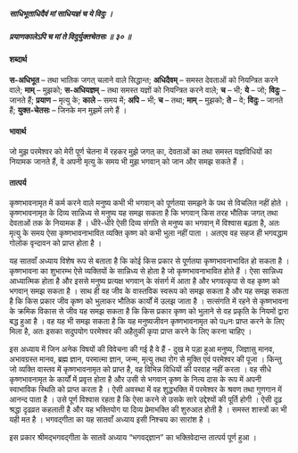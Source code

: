 ##### साधिभूताधिदैवं मां साधियज्ञं च ये विदुः ।
##### प्रयाणकालेऽपि च मां ते विदुर्युक्तचेतसः ॥ ३० ॥

#### शब्दार्थ

**स-अधिभूत** – तथा भातिक जगत् चलाने वाले सिद्धान्त; **अधिदैवम्** – समस्त देवताओं को नियन्त्रित करने वाले; **माम्** – मुझको; **स-अधियज्ञम्** – तथा समस्त यज्ञों को नियन्त्रित करने वाले; **च** – भी; **ये** – जो; **विदुः** – जानते हैं; **प्रयाण** – मृत्यु के; **काले** – समय में; **अपि** – भी; **च** – तथा; **माम्** – मुझको; **ते** – वे; **विदुः** – जानते हैं; **युक्त-चेतसः** – जिनके मन मुझमें लगे हैं ।

#### भावार्थ

जो मुझ परमेश्वर को मेरी पूर्ण चेतना में रहकर मुझे जगत् का, देवताओं का तथा समस्त यज्ञविधियों का नियामक जानते हैं, वे अपनी मृत्यु के समय भी मुझ भगवान् को जान और समझ सकते हैं ।

#### तात्पर्य

कृष्णभावनामृत में कर्म करने वाले मनुष्य कभी भी भगवान् को पूर्णतया समझने के पथ से विचलित नहीं होते । कृष्णभावनामृत के दिव्य सान्निध्य से मनुष्य यह समझ सकता है कि भगवान् किस तरह भौतिक जगत् तथा देवताओं तक के नियामक हैं । धीरे-धीरे ऐसी दिव्य संगति से मनुष्य का भगवान् में विश्वास बढ़ता है, अतः मृत्यु के समय ऐसा कृष्णभावनाभावित व्यक्ति कृष्ण को कभी भुला नहीं पाता । अतएव वह सहज ही भगवद्धाम गोलोक वृन्दावन को प्राप्त होता है ।

यह सातवाँ अध्याय विशेष रूप से बताता है कि कोई किस प्रकार से पूर्णतया कृष्णभावनाभावित हो सकता है । कृष्णभावना का शुभारम्भ ऐसे व्यक्तियों के सान्निध्य से होता है जो कृष्णभावनाभावित होते हैं । ऐसा सान्निध्य आध्यात्मिक होता है और इससे मनुष्य प्रत्यक्ष भगवान् के संसर्ग में आता है और भगवत्कृपा से वह कृष्ण को भगवान् समझ सकता है । साथ ही वह जीव के वास्तविक स्वरूप को समझ सकता है और यह समझ सकता है कि किस प्रकार जीव कृष्ण को भुलाकर भौतिक कार्यों में उलझ जाता है । सत्संगति में रहने से कृष्णभावना के क्रमिक विकास से जीव यह समझ सकता है कि किस प्रकार कृष्ण को भुलाने से वह प्रकृति के नियमों द्वारा बद्ध हुआ है । वह यह भी समझ सकता है कि यह मनुष्यजीवन कृष्णभावनामृत को पuनः प्राप्त करने के लिए मिला है, अतः इसका सदुपयोग परमेश्वर की अहैतुकी कृपा प्राप्त करने के लिए करना चाहिए ।

इस अध्याय में जिन अनेक विषयों की विवेचना की गई है वे हैं - दुख मे पड़ा हुआ मनुष्य, जिज्ञासु मानव, अभावग्रस्त मानव, ब्रह्म ज्ञान, परमात्मा ज्ञान, जन्म, मृत्यु तथा रोग से मुक्ति एवं परमेश्वर की पूजा । किन्तु जो व्यक्ति वास्तव में कृष्णभावनामृत को प्राप्त है, वह विभिन्न विधियों की परवाह नहीं करता । वह सीधे कृष्णभावनामृत के कार्यों में प्रवृत्त होता है और उसी से भगवान् कृष्ण के नित्य दास के रूप में अपनी स्वाभाविक स्थिति को प्राप्त करता है । ऐसी अवस्था में वह शुद्धभक्ति में परमेश्वर के श्रवण तथा गुणगान में आनन्द पाता है । उसे पूर्ण विश्वास रहता है कि ऐसा करने से उसके सारे उद्देश्यों की पूर्ति होगी । ऐसी दृढ़ श्रद्धा दृढव्रत कहलाती है और यह भक्तियोग या दिव्य प्रेमाभक्ति की शुरुआत होती है । समस्त शास्त्रों का भी यही मत है । भगवद्गीता का यह सातवाँ अध्याय इसी निश्चय का सारांश है ।

इस प्रकार श्रीमद्भगवद्गीता के सातवें अध्याय “भगवद्ज्ञान” का भक्तिवेदान्त तात्पर्य पूर्ण हुआ ।